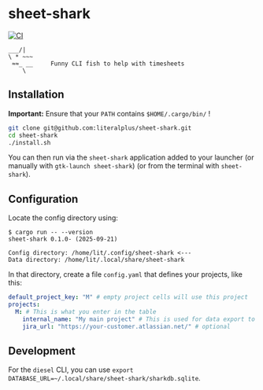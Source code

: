 # sheet-shark

[![CI](https://github.com/literalplus/sheet-shark/workflows/CI/badge.svg)](https://github.com/literalplus/sheet-shark/actions)

```
___/|       
\ * ~~~
 ≈≈_ __     Funny CLI fish to help with timesheets 
    \  
```

## Installation

**Important:** Ensure that your `PATH` contains `$HOME/.cargo/bin/` !

```bash
git clone git@github.com:literalplus/sheet-shark.git
cd sheet-shark
./install.sh
```

You can then run via the `sheet-shark` application added to your launcher
(or manually with `gtk-launch sheet-shark`)
(or from the terminal with `sheet-shark`).

## Configuration

Locate the config directory using:

```
$ cargo run -- --version
sheet-shark 0.1.0- (2025-09-21)

Config directory: /home/lit/.config/sheet-shark <---
Data directory: /home/lit/.local/share/sheet-shark
```

In that directory, create a file `config.yaml` that defines your projects, like this:

```yaml
default_project_key: "M" # empty project cells will use this project
projects:
  M: # This is what you enter in the table
    internal_name: "My main project" # This is used for data export to the internal time booking tool
    jira_url: "https://your-customer.atlassian.net/" # optional
```

## Development

For the `diesel` CLI, you can use `export DATABASE_URL=~/.local/share/sheet-shark/sharkdb.sqlite`.
